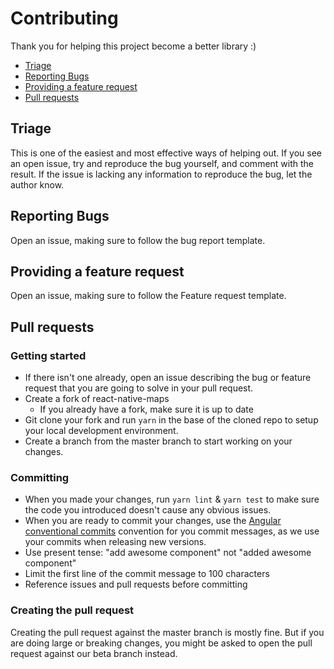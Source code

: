 # Contributing

Thank you for helping this project become a better library :)

- [Triage](#triage)
- [Reporting Bugs](#reporting-bugs)
- [Providing a feature request](#providing-a-feature-request)
- [Pull requests](#pull-requests)

## Triage
This is one of the easiest and most effective ways of helping out. If you see an open issue, try and reproduce the bug yourself, and comment with the result. If the issue is lacking any information to reproduce the bug, let the author know.

## Reporting Bugs

Open an issue, making sure to follow the bug report template.

## Providing a feature request

Open an issue, making sure to follow the Feature request template.

## Pull requests

### Getting started

- If there isn't one already, open an issue describing the bug or feature request that you are going to solve in your pull request.
- Create a fork of react-native-maps
  - If you already have a fork, make sure it is up to date
- Git clone your fork and run `yarn` in the base of the cloned repo to setup your local development environment.
- Create a branch from the master branch to start working on your changes.

### Committing

- When you made your changes, run `yarn lint` & `yarn test` to make sure the code you introduced doesn't cause any obvious issues.
- When you are ready to commit your changes, use the [Angular conventional commits](https://www.conventionalcommits.org/en/v1.0.0-beta.4/#summary) convention for you commit messages, as we use your commits when releasing new versions.
- Use present tense: "add awesome component" not "added awesome component"
- Limit the first line of the commit message to 100 characters
- Reference issues and pull requests before committing

### Creating the pull request
Creating the pull request against the master branch is mostly fine. But if you are doing large or breaking changes, you might be asked to open the pull request against our beta branch instead.